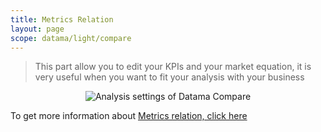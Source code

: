 ```yaml
---
title: Metrics Relation
layout: page
scope: datama/light/compare
---
```


> This part allow you to edit your KPIs and your market equation, it is very useful when you want to fit your analysis with your business

<center><img src="{{site.url}}/{{site.baseurl}}/extensions/datama-compare/assets/img/metrics-relation.png" alt="Analysis settings of Datama Compare" title="Datama Compare - Structure" /></center>

To get more information about [Metrics relation, click here]({{site.url}}/{{site.baseurl}}/extensions/datama-compare/settings/analysis/metrics-relation.html)

<br>
